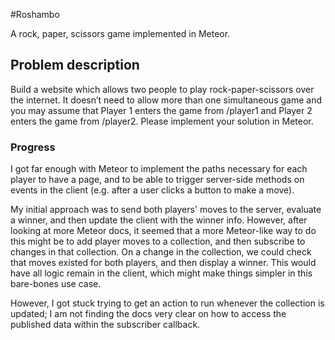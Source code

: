 #Roshambo

A rock, paper, scissors game implemented in Meteor.

## Problem description

Build a website which allows two people to play rock-paper-scissors over the internet. It doesn’t need to allow more than one simultaneous game and you may assume that Player 1 enters the game from /player1 and Player 2 enters the game from /player2. Please implement your solution in Meteor.

### Progress

I got far enough with Meteor to implement the paths necessary for each player to have a page, and to be able to trigger server-side methods on events in the client (e.g. after a user clicks a button to make a move).

My initial approach was to send both players' moves to the server, evaluate a winner, and then update the client with the winner info. However, after looking at more Meteor docs, it seemed that a more Meteor-like way to do this might be to add player moves to a collection, and then subscribe to changes in that collection. On a change in the collection, we could check that moves existed for both players, and then display a winner. This would have all logic remain in the client, which might make things simpler in this bare-bones use case.

However, I got stuck trying to get an action to run whenever the collection is updated; I am not finding the docs very clear on how to access the published data within the subscriber callback.
